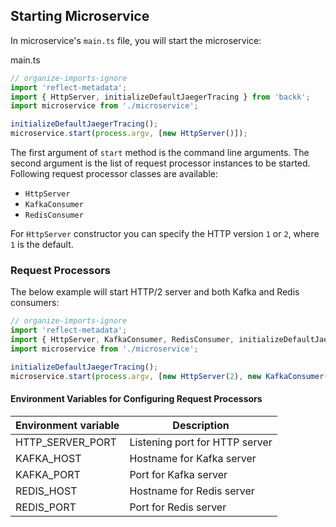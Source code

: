 ## Starting Microservice

In microservice's `main.ts` file, you will start the microservice:

main.ts
```ts
// organize-imports-ignore
import 'reflect-metadata';
import { HttpServer, initializeDefaultJaegerTracing } from 'backk';
import microservice from './microservice';

initializeDefaultJaegerTracing();
microservice.start(process.argv, [new HttpServer()]);
```

The first argument of `start` method is the command line arguments.
The second argument is the list of request processor instances to be started.
Following request processor classes are available:
- `HttpServer`
- `KafkaConsumer`
- `RedisConsumer`

For `HttpServer` constructor you can specify the HTTP version `1` or `2`, where `1` is the default.

### Request Processors
The below example will start HTTP/2 server and both Kafka and Redis consumers:

```ts
// organize-imports-ignore
import 'reflect-metadata';
import { HttpServer, KafkaConsumer, RedisConsumer, initializeDefaultJaegerTracing } from 'backk';
import microservice from './microservice';

initializeDefaultJaegerTracing();
microservice.start(process.argv, [new HttpServer(2), new KafkaConsumer(), new RedisConsumer()]);
```

#### Environment Variables for Configuring Request Processors

| Environment variable | Description                    | 
| -------------------- | ------------------------------ | 
| HTTP_SERVER_PORT     | Listening port for HTTP server | 
| KAFKA_HOST           | Hostname for Kafka server      |
| KAFKA_PORT           | Port for Kafka server          |
| REDIS_HOST           | Hostname for Redis server      |
| REDIS_PORT           | Port for Redis server          | 
